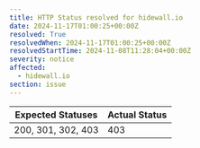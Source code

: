 ```yaml
---
title: HTTP Status resolved for hidewall.io
date: 2024-11-17T01:00:25+00:00Z
resolved: True
resolvedWhen: 2024-11-17T01:00:25+00:00Z
resolvedStartTime: 2024-11-08T11:28:04+00:00Z
severity: notice
affected:
  - hidewall.io
section: issue
---
```


| Expected Statuses | Actual Status  |
|-------------------|----------------|
| 200, 301, 302, 403 | 403 |
